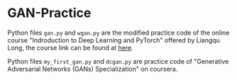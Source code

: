 # GAN-Practice
Python files `gan.py` and `wgan.py` are the modified practice code of the online course "Indroduction to Deep Learning and PyTorch" offered by Liangqu Long, the course link can be found at [here](https://www.bilibili.com/video/BV17Z4y1T7sz?p=130). 

Python files `my_first_gan.py` and `dcgan.py` are practice code of "Generative Adversarial Networks (GANs) Specialization" on coursera.

